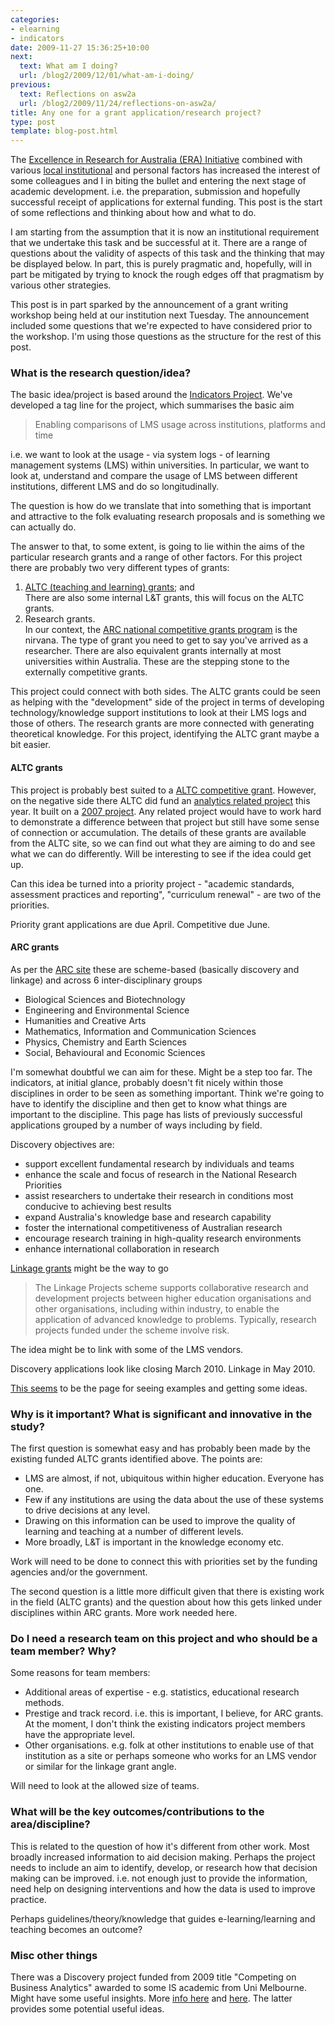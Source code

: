 ```yaml
---
categories:
- elearning
- indicators
date: 2009-11-27 15:36:25+10:00
next:
  text: What am I doing?
  url: /blog2/2009/12/01/what-am-i-doing/
previous:
  text: Reflections on asw2a
  url: /blog2/2009/11/24/reflections-on-asw2a/
title: Any one for a grant application/research project?
type: post
template: blog-post.html
---
```

The [Excellence in Research for Australia (ERA) Initiative](http://www.arc.gov.au/era/default.htm) combined with various [local institutional](http://www.cqu.edu.au/) and personal factors has increased the interest of some colleagues and I in biting the bullet and entering the next stage of academic development. i.e. the preparation, submission and hopefully successful receipt of applications for external funding. This post is the start of some reflections and thinking about how and what to do.

I am starting from the assumption that it is now an institutional requirement that we undertake this task and be successful at it. There are a range of questions about the validity of aspects of this task and the thinking that may be displayed below. In part, this is purely pragmatic and, hopefully, will in part be mitigated by trying to knock the rough edges off that pragmatism by various other strategies.

This post is in part sparked by the announcement of a grant writing workshop being held at our institution next Tuesday. The announcement included some questions that we're expected to have considered prior to the workshop. I'm using those questions as the structure for the rest of this post.

### What is the research question/idea?

The basic idea/project is based around the [Indicators Project](http://indicatorsproject.wordpress.com). We've developed a tag line for the project, which summarises the basic aim

> Enabling comparisons of LMS usage across institutions, platforms and time

i.e. we want to look at the usage - via system logs - of learning management systems (LMS) within universities. In particular, we want to look at, understand and compare the usage of LMS between different institutions, different LMS and do so longitudinally.

The question is how do we translate that into something that is important and attractive to the folk evaluating research proposals and is something we can actually do.

The answer to that, to some extent, is going to lie within the aims of the particular research grants and a range of other factors. For this project there are probably two very different types of grants:

1. [ALTC (teaching and learning) grants](http://www.altc.edu.au/grants-overview); and  
    There are also some internal L&T grants, this will focus on the ALTC grants.
2. Research grants.  
    In our context, the [ARC national competitive grants program](http://www.arc.gov.au/ncgp/default.htm) is the nirvana. The type of grant you need to get to say you've arrived as a researcher. There are also equivalent grants internally at most universities within Australia. These are the stepping stone to the externally competitive grants.

This project could connect with both sides. The ALTC grants could be seen as helping with the "development" side of the project in terms of developing technology/knowledge support institutions to look at their LMS logs and those of others. The research grants are more connected with generating theoretical knowledge. For this project, identifying the ALTC grant maybe a bit easier.

#### ALTC grants

This project is probably best suited to a [ALTC competitive grant](http://www.altc.edu.au/grants-funding-available#competitive-grants). However, on the negative side there ALTC did fund an [analytics related project](http://www.altc.edu.au/project-seeing-networks-uow-2009) this year. It built on a [2007 project](http://www.altc.edu.au/project-investigating-application-it-qut-2007). Any related project would have to work hard to demonstrate a difference between that project but still have some sense of connection or accumulation. The details of these grants are available from the ALTC site, so we can find out what they are aiming to do and see what we can do differently. Will be interesting to see if the idea could get up.

Can this idea be turned into a priority project - "academic standards, assessment practices and reporting", "curriculum renewal" - are two of the priorities.

Priority grant applications are due April. Competitive due June.

#### ARC grants

As per the [ARC site](http://www.arc.gov.au/ncgp/default.htm) these are scheme-based (basically discovery and linkage) and across 6 inter-disciplinary groups

- Biological Sciences and Biotechnology
- Engineering and Environmental Science
- Humanities and Creative Arts
- Mathematics, Information and Communication Sciences
- Physics, Chemistry and Earth Sciences
- Social, Behavioural and Economic Sciences

I'm somewhat doubtful we can aim for these. Might be a step too far. The indicators, at initial glance, probably doesn't fit nicely within those disciplines in order to be seen as something important. Think we're going to have to identify the discipline and then get to know what things are important to the discipline. This page has lists of previously successful applications grouped by a number of ways including by field.

Discovery objectives are:

- support excellent fundamental research by individuals and teams
- enhance the scale and focus of research in the National Research Priorities
- assist researchers to undertake their research in conditions most conducive to achieving best results
- expand Australia's knowledge base and research capability
- foster the international competitiveness of Australian research
- encourage research training in high-quality research environments
- enhance international collaboration in research

[Linkage grants](http://www.arc.gov.au/about_arc/arc_profile.htm#linkage) might be the way to go

> The Linkage Projects scheme supports collaborative research and development projects between higher education organisations and other organisations, including within industry, to enable the application of advanced knowledge to problems. Typically, research projects funded under the scheme involve risk.

The idea might be to link with some of the LMS vendors.

Discovery applications look like closing March 2010. Linkage in May 2010.

[This seems](http://www.arc.gov.au/media/major_announce.htm) to be the page for seeing examples and getting some ideas.

### Why is it important? What is significant and innovative in the study?

The first question is somewhat easy and has probably been made by the existing funded ALTC grants identified above. The points are:

- LMS are almost, if not, ubiquitous within higher education. Everyone has one.
- Few if any institutions are using the data about the use of these systems to drive decisions at any level.
- Drawing on this information can be used to improve the quality of learning and teaching at a number of different levels.
- More broadly, L&T is important in the knowledge economy etc.

Work will need to be done to connect this with priorities set by the funding agencies and/or the government.

The second question is a little more difficult given that there is existing work in the field (ALTC grants) and the question about how this gets linked under disciplines within ARC grants. More work needed here.

### Do I need a research team on this project and who should be a team member? Why?

Some reasons for team members:

- Additional areas of expertise - e.g. statistics, educational research methods.
- Prestige and track record. i.e. this is important, I believe, for ARC grants. At the moment, I don't think the existing indicators project members have the appropriate level.
- Other organisations. e.g. folk at other institutions to enable use of that institution as a site or perhaps someone who works for an LMS vendor or similar for the linkage grant angle.

Will need to look at the allowed size of teams.

### What will be the key outcomes/contributions to the area/discipline?

This is related to the question of how it's different from other work. Most broadly increased information to aid decision making. Perhaps the project needs to include an aim to identify, develop, or research how that decision making can be improved. i.e. not enough just to provide the information, need help on designing interventions and how the data is used to improve practice.

Perhaps guidelines/theory/knowledge that guides e-learning/learning and teaching becomes an outcome?

### Misc other things

There was a Discovery project funded from 2009 title "Competing on Business Analytics" awarded to some IS academic from Uni Melbourne. Might have some useful insights. More [info here](http://www.dis.unimelb.edu.au/images/rni/projects/busanalytics.pdf) and [here](http://disweb.dis.unimelb.edu.au/staff/rajeevs/Analytics/Analytics%20description.html). The latter provides some potential useful ideas.